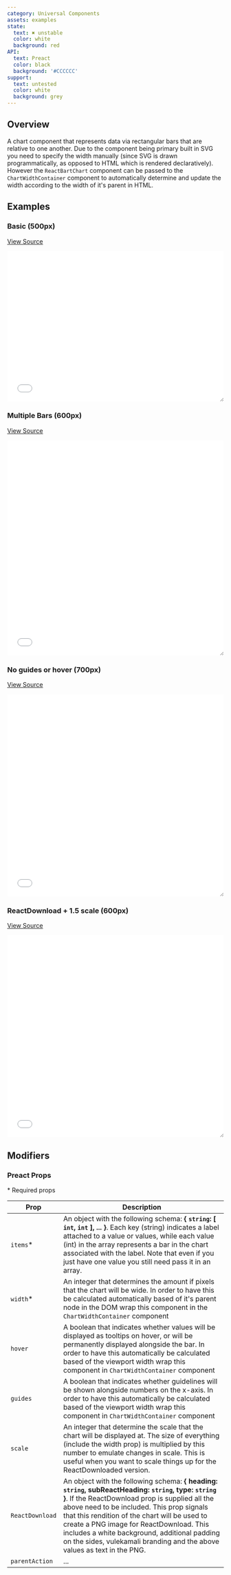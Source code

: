 ```yaml
---
category: Universal Components
assets: examples
state:
  text: ✖ unstable
  color: white
  background: red
API:
  text: Preact
  color: black
  background: '#CCCCCC'
support:
  text: untested
  color: white
  background: grey
---
```


## Overview

A chart component that represents data via rectangular bars that are relative to one another. Due to the component being primary built in SVG you need to specify the width manually (since SVG is drawn programmatically, as opposed to HTML which is rendered declaratively). However the `ReactBartChart` component can be passed to the `ChartWidthContainer` component to automatically determine and update the width according to the width of it's parent in HTML.

## Examples

### Basic (500px)
[View Source](basic.html)
<iframe style="resize: horizontal;" width="100%" height="350" src="basic.html" frameborder="0" allowfullscreen></iframe>

### Multiple Bars (600px)
[View Source](multiple.html)
<iframe style="resize: horizontal;" width="100%" height="500" src="multiple.html" frameborder="0" allowfullscreen></iframe>

### No guides or hover (700px)
[View Source](no.html)
<iframe style="resize: horizontal;" width="100%" height="470" src="no.html" frameborder="0" allowfullscreen></iframe>

### ReactDownload + 1.5 scale (600px)
[View Source](ReactDownload.html)
<iframe style="resize: horizontal;" width="100%" height="470" src="ReactDownload.html" frameborder="0" allowfullscreen></iframe>

## Modifiers

### Preact Props

\* Required props

| Prop | Description |
|---|---|
| `items`* | An object with the following schema: **{ `string`: [ `int`, `int` ], ... }**. Each key (string) indicates a label attached to a value or values, while each value (int) in the array represents a bar in the chart associated with the label. Note that even if you just have one value you still need pass it in an array. |
| `width`* | An integer that determines the amount if pixels that the chart will be wide. In order to have this be calculated automatically based of it's parent node in the DOM wrap this component in the `ChartWidthContainer` component |
| `hover` | A boolean that indicates whether values will be displayed as tooltips on hover, or will be permanently displayed alongside the bar. In order to have this automatically be calculated based of the viewport width wrap this component in `ChartWidthContainer` component |
| `guides` | A boolean that indicates whether guidelines will be shown alongside numbers on the x-axis. In order to have this automatically be calculated based of the viewport width wrap this component in `ChartWidthContainer` component |
| `scale` | An integer that determine the scale that the chart will be displayed at. The size of everything (include the width prop) is multiplied by this number to emulate changes in scale. This is useful when you want to scale things up for the ReactDownloaded version. |
| `ReactDownload` | An object with the following schema: **{ heading: `string`, subReactHeading: `string`, type: `string` }**. If the ReactDownload prop is supplied all the above need to be included. This prop signals that this rendition of the chart will be used to create a PNG image for ReactDownload. This includes a white background, additional padding on the sides, vulekamali branding and the above values as text in the PNG. |
| `parentAction` | ... |